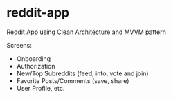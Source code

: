 # reddit-app

Reddit App using Clean Architecture and MVVM pattern

Screens:
- Onboarding
- Authorization
- New/Top Subreddits (feed, info, vote and join)
- Favorite Posts/Comments (save, share)
- User Profile, etc.

